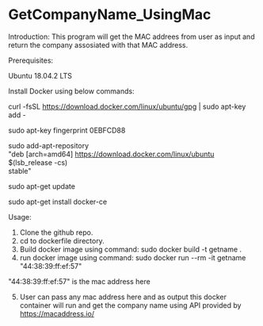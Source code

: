 # GetCompanyName_UsingMac

Introduction: This program will get the MAC addrees from user as input and return the company assosiated with that MAC address.  

Prerequisites: 

Ubuntu 18.04.2 LTS

Install Docker using below commands:

curl -fsSL https://download.docker.com/linux/ubuntu/gpg | sudo apt-key add -

sudo apt-key fingerprint 0EBFCD88

sudo add-apt-repository \
   "deb [arch=amd64] https://download.docker.com/linux/ubuntu \
   $(lsb_release -cs) \
   stable"

sudo apt-get update

sudo apt-get install docker-ce

Usage: 

1. Clone the github repo.
2. cd to dockerfile directory.
3. Build docker image using command: sudo docker build -t getname .
4. run docker image using command: sudo docker run --rm -it getname "44:38:39:ff:ef:57"

"44:38:39:ff:ef:57" is the mac address here

5. User can pass any mac address here and as output this docker container will run and get the company name using API provided by https://macaddress.io/ 


